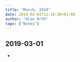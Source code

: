 ```yaml
---
title: "March, 2019"
date: 2019-03-01T12:16:30+01:00
author: "Alan Orth"
tags: ["Notes"]
---
```


## 2019-03-01

- 

<!--more-->

<!-- vim: set sw=2 ts=2: -->
